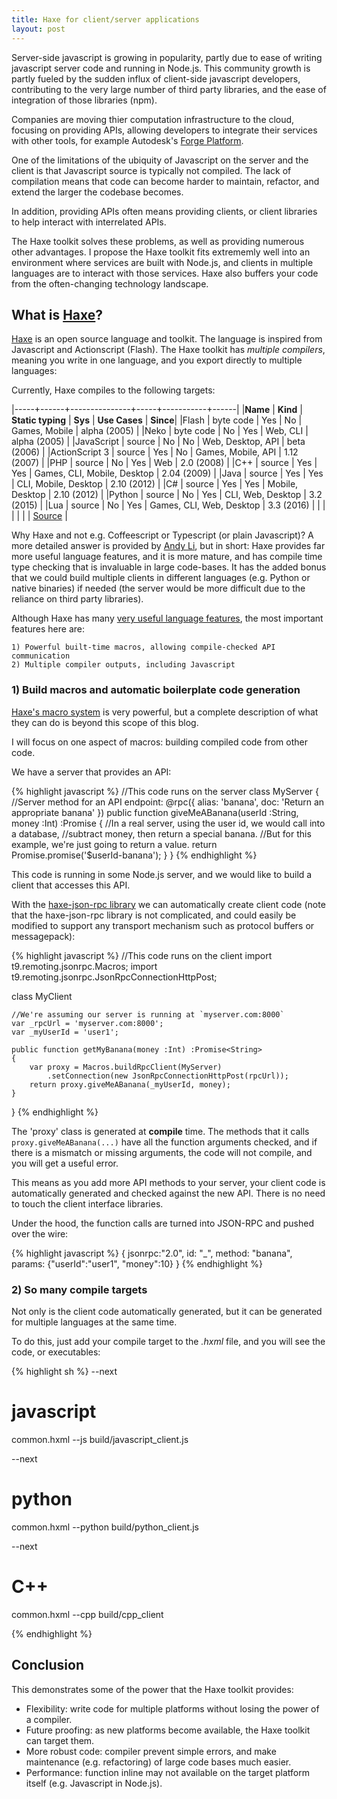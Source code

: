 ```yaml
---
title: Haxe for client/server applications
layout: post
---
```


<style type="text/css">
td {
	padding: 0px 10px;
}
table {
	font-size: 12px;
	text-align: left;
}
</style>

Server-side javascript is growing in popularity, partly due to ease of writing javascript server code and running in Node.js. This community growth is partly fueled by the sudden influx of client-side javascript developers, contributing to the very large number of third party libraries, and the ease of integration of those libraries (npm).

Companies are moving thier computation infrastructure to the cloud, focusing on providing APIs, allowing developers to integrate their services with other tools, for example Autodesk's [Forge Platform](http://forge.autodesk.com/).

One of the limitations of the ubiquity of Javascript on the server and the client is that Javascript source is typically not compiled. The lack of compilation means that code can become harder to maintain, refactor, and extend the larger the codebase becomes.

In addition, providing APIs often means providing clients, or client libraries to help interact with interrelated APIs.

The Haxe toolkit solves these problems, as well as providing numerous other advantages. I propose the Haxe toolkit fits extrememly well into an environment where services are built with Node.js, and clients in multiple languages are to interact with those services. Haxe also buffers your code from the often-changing technology landscape.

## What is [Haxe](http://http://haxe.org/#learn-more/)?

[Haxe](http://http://haxe.org/#learn-more/) is an open source language and toolkit. The language is inspired from Javascript and Actionscript (Flash). The Haxe toolkit has *multiple compilers*, meaning you write in one language, and you export directly to multiple languages:

Currently, Haxe compiles to the following targets:

|-----+------+---------------+-----+-----------+------|
|**Name** | **Kind** | **Static typing** | **Sys** | **Use Cases** | **Since**|
|Flash | byte code | Yes | No | Games, Mobile | alpha (2005) |
|Neko | byte code | No | Yes | Web, CLI | alpha (2005) |
|JavaScript | source | No | No | Web, Desktop, API | beta (2006) |
|ActionScript 3 | source | Yes | No | Games, Mobile, API | 1.12 (2007) |
|PHP | source | No | Yes | Web | 2.0 (2008) |
|C++ | source | Yes | Yes | Games, CLI, Mobile, Desktop | 2.04 (2009) |
|Java | source | Yes | Yes | CLI, Mobile, Desktop | 2.10 (2012) |
|C# | source | Yes | Yes | Mobile, Desktop | 2.10 (2012) |
|Python | source | No | Yes | CLI, Web, Desktop | 3.2 (2015) |
|Lua | source | No | Yes | Games, CLI, Web, Desktop | 3.3 (2016) |
| |  |  |  |  | [Source](http://haxe.org/documentation/introduction/compiler-targets.html) |


Why Haxe and not e.g. Coffeescript or Typescript (or plain Javascript)? A more detailed answer is provided by [Andy Li](http://blog.onthewings.net/2015/08/05/typescript-vs-haxe/), but in short: Haxe provides far more useful language features, and it is more mature, and has compile time type checking that is invaluable in large code-bases. It has the added bonus that we could build multiple clients in different languages (e.g. Python or native binaries) if needed (the server would be more difficult due to the reliance on third party libraries).

Although Haxe has many [very useful language features](http://haxe.org/manual/lf.html), the most important features here are:

	1) Powerful built-time macros, allowing compile-checked API communication
	2) Multiple compiler outputs, including Javascript

### 1) Build macros and automatic boilerplate code generation

[Haxe's macro system](http://haxe.org/manual/macro.html) is very powerful, but a complete description of what they can do is beyond this scope of this blog.

I will focus on one aspect of macros: building compiled code from other code.

We have a server that provides an API:

{% highlight javascript %}
//This code runs on the server
class MyServer
{
	//Server method for an API endpoint:
	@rpc({
		alias: 'banana',
		doc: 'Return an appropriate banana'
	})
	public function giveMeABanana(userId :String, money :Int) :Promise<String>
	{
		//In a real server, using the user id, we would call into a database,
		//subtract money, then return a special banana.
		//But for this example, we're just going to return a value.
		return Promise.promise('$userId-banana');
	}
}
{% endhighlight %}

This code is running in some Node.js server, and we would like to build a client that accesses this API.

With the [haxe-json-rpc library](https://github.com/dionjwa/haxe-json-rpc) we can automatically create client code (note that the haxe-json-rpc library is not complicated, and could easily be modified to support any transport mechanism such as protocol buffers or messagepack):


{% highlight javascript %}
//This code runs on the client
import t9.remoting.jsonrpc.Macros;
import t9.remoting.jsonrpc.JsonRpcConnectionHttpPost;

class MyClient

	//We're assuming our server is running at `myserver.com:8000`
	var _rpcUrl = 'myserver.com:8000';
	var _myUserId = 'user1';

	public function getMyBanana(money :Int) :Promise<String>
	{
		var proxy = Macros.buildRpcClient(MyServer)
			.setConnection(new JsonRpcConnectionHttpPost(rpcUrl));
		return proxy.giveMeABanana(_myUserId, money);
	}
}
{% endhighlight %}

The 'proxy' class is generated at **compile** time. The methods that it calls `proxy.giveMeABanana(...)` have all the function arguments checked, and if there is a mismatch or missing arguments, the code will not compile, and you will get a useful error.

This means as you add more API methods to your server, your client code is automatically generated and checked against the new API. There is no need to touch the client interface libraries.

Under the hood, the function calls are turned into JSON-RPC and pushed over the wire:

{% highlight javascript %}
{
	jsonrpc:"2.0",
	id: "_",
	method: "banana",
	params: {"userId":"user1", "money":10}
}
{% endhighlight %}


### 2) So many compile targets

Not only is the client code automatically generated, but it can be generated for multiple languages at the same time.

To do this, just add your compile target to the *.hxml* file, and you will see the code, or executables:

{% highlight sh %}
--next

# javascript
common.hxml
--js build/javascript_client.js

--next

# python
common.hxml
--python build/python_client.js

--next

# C++
common.hxml
--cpp build/cpp_client

{% endhighlight %}



## Conclusion

This demonstrates some of the power that the Haxe toolkit provides:

 - Flexibility: write code for multiple platforms without losing the power of a compiler.
 - Future proofing: as new platforms become available, the Haxe toolkit can target them.
 - More robust code: compiler prevent simple errors, and make maintenance (e.g. refactoring) of large code bases much easier.
 - Performance: function inline may not available on the target platform itself (e.g. Javascript in Node.js).




